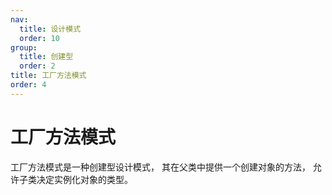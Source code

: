 ```yaml
---
nav:
  title: 设计模式
  order: 10
group:
  title: 创建型
  order: 2
title: 工厂方法模式
order: 4
---
```


# 工厂方法模式

工厂方法模式是一种创建型设计模式， 其在父类中提供一个创建对象的方法， 允许子类决定实例化对象的类型。
